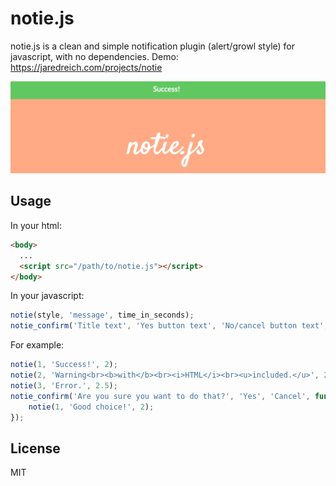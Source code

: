 # notie.js

notie.js is a clean and simple notification plugin (alert/growl style) for javascript, with no dependencies.
Demo: https://jaredreich.com/projects/notie

![Alt text](/demo.gif?raw=true "Demo")

## Usage
In your html:
```html
<body>
  ...
  <script src="/path/to/notie.js"></script>
</body>
```
In your javascript:
```javascript
notie(style, 'message', time_in_seconds);
notie_confirm('Title text', 'Yes button text', 'No/cancel button text', yes_callback)
```
For example:
```javascript
notie(1, 'Success!', 2);
notie(2, 'Warning<br><b>with</b><br><i>HTML</i><br><u>included.</u>', 2);
notie(3, 'Error.', 2.5);
notie_confirm('Are you sure you want to do that?', 'Yes', 'Cancel', function() {
    notie(1, 'Good choice!', 2);
});
```

## License
MIT